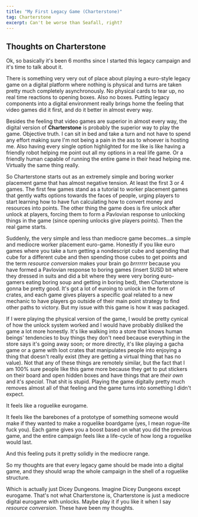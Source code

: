 ```yaml
---
title: "My First Legacy Game (Charterstone)"
tag: Charterstone
excerpt: Can't be worse than Seafall, right?
---
```


## Thoughts on Charterstone

Ok, so basically it's been 6 months since I started this legacy campaign and it's time to talk about it.

There is something very very out of place about playing a euro-style legacy game on a digital platform where nothing is physical and turns are taken pretty much completely asynchronously. No physical cards to tear up, no real time reactions to opening boxes. Also no boxes. Putting legacy components into a digital environment really brings home the feeling that video games did it first, and do it better in almost every way.

Besides the feeling that video games are superior in almost every way, the digital version of **Charterstone** is probably the superior way to play the game. Objective truth. I can sit in bed and take a turn and not have to spend any effort making sure I'm not being a pain in the ass to whoever is hosting me. Also having every single option highlighted for me like is like having a friendly robot helping me point out all my options in a real life game. Or a friendly human capable of running the entire game in their head helping me. Virtually the same thing really.

So Charterstone starts out as an extremely simple and boring worker placement game that has almost negative tension. At least the first 3 or 4 games. The first few games stand as a tutorial to worker placement games that gently wafts options towards the faces of people, urging players to start learning how to have fun calculating how to convert money and resources into points. The other thing the game does is fire unlock after unlock at players, forcing them to form a Pavlovian response to unlocking things in the game (since opening unlocks give players points). Then the real game starts.

Suddenly, the very simple and less than mediocre game becomes...a simple and mediocre worker placement euro-game. Honestly if you like euro games where you take a turn getting a nondescript cube and spending that cube for a different cube and then spending those cubes to get points and the term *resource conversion* makes your brain go *brrrrrrr* because you have formed a Pavlovian response to boring games (insert SUSD bit where they dressed in suits and did a bit where they were very boring euro-gamers eating boring soup and getting in boring bed), then Charterstone is gonna be pretty good. It's got a lot of euroing to unlock in the form of crates, and each game gives players a specific goal related to a new mechanic to have players go outside of their main point strategy to find other paths to victory. But my issue with this game is how it was packaged.

If I were playing the physical version of the game, I would be pretty cynical of how the unlock system worked and I would have probably disliked the game a lot more honestly. It's like walking into a store that knows human beings' tendencies to buy things they don't need because everything in the store says it's going away soon; or more directly, it's like playing a gacha game or a game with loot crates that manipulates people into enjoying a thing that doesn't really exist (they are getting a virtual thing that has no value). Not that any of these things are remotely similar, but the fact that I am 100% sure people like this game more because they get to put stickers on their board and open hidden boxes and have things that are *their own* and it's *special*. That shit is stupid. Playing the game digitally pretty much removes almost all of that feeling and the game turns into something I didn't expect.

It feels like a roguelike eurogame. 

It feels like the barebones of a prototype of something someone would make if they wanted to make a roguelike boardgame (yes, I mean rogue-lite fuck you). Each game gives you a boost based on what you did the previous game, and the entire campaign feels like a life-cycle of how long a roguelike would last.

And this feeling puts it pretty solidly in the mediocre range. 

So my thoughts are that every legacy game should be made into a digital game, and they should wrap the whole campaign in the shell of a roguelike structure. 

Which is actually just Dicey Dungeons. Imagine Dicey Dungeons except eurogame. That's not what Charterstone is, Charterstone is just a mediocre digital eurogame with unlocks. Maybe play it if you like it when I say *resource conversion*. These have been my thoughts.